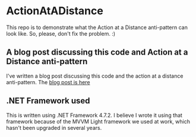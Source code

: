 # ActionAtADistance
This repo is to demonstrate what the Action at a Distance anti-pattern can look like. So, please, don't fix the problem. :)

## A blog post discussing this code and Action at a Distance anti-pattern
I've written a blog post discussing this code and the action at a distance anti-pattern. The [blog post is here](https://rodathome.wordpress.com/2020/02/22/the-action-at-a-distance-anti-pattern/)

## .NET Framework used
This is written using .NET Framework 4.7.2. I believe I wrote it using that framework because of the MVVM Light framework we used at work, which hasn't been upgraded in several years.